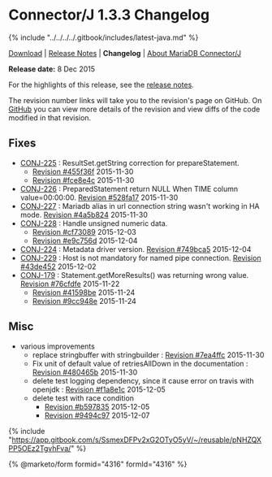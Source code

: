 # Connector/J 1.3.3 Changelog

{% include "../../../../.gitbook/includes/latest-java.md" %}

[Download](https://downloads.mariadb.org/connector-java/1.3.3/) | [Release Notes](../../1.3/1.3.3.md) | **Changelog** | [About MariaDB Connector/J](https://app.gitbook.com/s/CjGYMsT2MVP4nd3IyW2L/mariadb-connector-j/about-mariadb-connector-j)

**Release date:** 8 Dec 2015

For the highlights of this release, see the [release notes](../../1.3/1.3.3.md).

The revision number links will take you to the revision's page on GitHub. On [GitHub](https://github.com/MariaDB/mariadb-connector-j) you can view more details of the revision and view diffs of the code modified in that revision.

## Fixes

* [CONJ-225](https://jira.mariadb.org/browse/CONJ-225) : ResultSet.getString correction for prepareStatement.
  * [Revision #455f36f](https://github.com/mariadb-corporation/mariadb-connector-j/commit/455f36f) 2015-11-30
  * [Revision #fce8e4c](https://github.com/mariadb-corporation/mariadb-connector-j/commit/fce8e4c) 2015-11-30
* [CONJ-226](https://jira.mariadb.org/browse/CONJ-226) : PreparedStatement return NULL When TIME column value=00:00:00. [Revision #528fa17](https://github.com/mariadb-corporation/mariadb-connector-j/commit/528fa17) 2015-11-30
* [CONJ-227](https://jira.mariadb.org/browse/CONJ-227) : Mariadb alias in url connection string wasn't working in HA mode. [Revision #4a5b824](https://github.com/mariadb-corporation/mariadb-connector-j/commit/4a5b824) 2015-11-30
* [CONJ-228](https://jira.mariadb.org/browse/CONJ-228) : Handle unsigned numeric data.
  * [Revision #cf73089](https://github.com/mariadb-corporation/mariadb-connector-j/commit/cf73089) 2015-12-03
  * [Revision #e9c756d](https://github.com/mariadb-corporation/mariadb-connector-j/commit/e9c756d) 2015-12-04
* [CONJ-224](https://jira.mariadb.org/browse/CONJ-224) : Metadata driver version. [Revision #749bca5](https://github.com/mariadb-corporation/mariadb-connector-j/commit/749bca5) 2015-12-04
* [CONJ-229](https://jira.mariadb.org/browse/CONJ-229) : Host is not mandatory for named pipe connection. [Revision #43de452](https://github.com/mariadb-corporation/mariadb-connector-j/commit/43de452) 2015-12-02
* [CONJ-179](https://jira.mariadb.org/browse/CONJ-179) : Statement.getMoreResults() was returning wrong value. [Revision #76cfdfe](https://github.com/mariadb-corporation/mariadb-connector-j/commit/76cfdfe) 2015-11-22
  * [Revision #41598be](https://github.com/mariadb-corporation/mariadb-connector-j/commit/41598be) 2015-11-24
  * [Revision #9cc948e](https://github.com/mariadb-corporation/mariadb-connector-j/commit/9cc948e) 2015-11-24

## Misc

* various improvements
  * replace stringbuffer with stringbuilder : [Revision #7ea4ffc](https://github.com/mariadb-corporation/mariadb-connector-j/commit/7ea4ffc) 2015-11-30
  * Fix unit of default value of retriesAllDown in the documentation : [Revision #480465b](https://github.com/mariadb-corporation/mariadb-connector-j/commit/480465b) 2015-11-30
  * delete test logging dependency, since it cause error on travis with openjdk : [Revision #f1a8e1c](https://github.com/mariadb-corporation/mariadb-connector-j/commit/f1a8e1c) 2015-12-05
  * delete test with race condition
    * [Revision #b597835](https://github.com/mariadb-corporation/mariadb-connector-j/commit/b597835) 2015-12-05
    * [Revision #9494c97](https://github.com/mariadb-corporation/mariadb-connector-j/commit/9494c97) 2015-12-07

{% include "https://app.gitbook.com/s/SsmexDFPv2xG2OTyO5yV/~/reusable/pNHZQXPP5OEz2TgvhFva/" %}

{% @marketo/form formid="4316" formId="4316" %}
